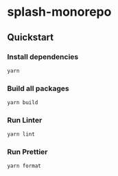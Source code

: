 # splash-monorepo

## Quickstart

### Install dependencies

```sh
yarn
```

### Build all packages

```sh
yarn build
```

### Run Linter

```sh
yarn lint
```

### Run Prettier

```sh
yarn format
```
